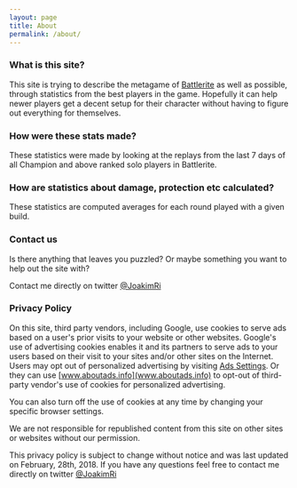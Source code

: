 ```yaml
---
layout: page
title: About
permalink: /about/
---
```


### What is this site?

This site is trying to describe the metagame of [Battlerite](https://www.battlerite.com) as well as possible, through statistics
from the best players in the game. Hopefully it can help newer players get a decent setup for their character without 
having to figure out everything for themselves.

### How were these stats made?

These statistics were made by looking at the replays from the last 7 days of all Champion and above ranked solo players in Battlerite. 


### How are statistics about damage, protection etc calculated?
These statistics are computed averages for each round played with a given build.

### Contact us

Is there anything that leaves you puzzled? Or maybe something you want to help out the site with?

Contact me directly on twitter [@JoakimRi](https://twitter.com/JoakimRi)



### Privacy Policy

On this site, third party vendors, including Google, use cookies to serve ads based on a user's prior visits to your website or other websites.
Google's use of advertising cookies enables it and its partners to serve ads to your users based on their visit to your sites and/or other 
sites on the Internet. Users may opt out of personalized advertising by visiting [Ads Settings](https://www.google.com/settings/ads).
Or they can use [www.aboutads.info](www.aboutads.info) to opt-out of third-party vendor's use of cookies for personalized advertising.

You can also turn off the use of cookies at any time by changing your specific browser settings.

We are not responsible for republished content from this site on other sites or websites without our permission.

This privacy policy is subject to change without notice and was last updated on February, 28th, 2018. If you have any questions feel free to contact me directly on twitter [@JoakimRi](https://twitter.com/JoakimRi)
